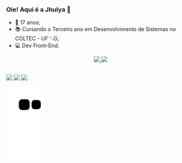 ### Oie! Aqui é a Jhulya 👋

- 🎈 17 anos; 
- 📚 Cursando o Terceiro ano em Desenvolvimento de Sistemas no COLTEC - UF〽️G;
- 💻 Dev Front-End.

<div align="center">
  <a href="https://github.com/jhulya">
  <img height="150em" src="https://github-readme-stats.vercel.app/api?username=jhulya&show_icons=true&theme=onedark&include_all_commits=true&count_private=true"/>
  <img height="150em" src="https://github-readme-stats.vercel.app/api/top-langs/?username=jhulya&layout=compact&langs_count=7&theme=onedark"/>
</div>
  
  ##
  
  <div> 
  <a href="https://instagram.com/im.jhulya/" target="_blank"><img src="https://img.shields.io/badge/-Instagram-%23E4405F?style=for-the-badge&logo=instagram&logoColor=white" target="_blank"></a>
  <a href = "mailto:jhulyacris@gmail.com"><img src="https://img.shields.io/badge/-Gmail-%23333?style=for-the-badge&logo=gmail&logoColor=white" target="_blank"></a>
  <a href="https://www.linkedin.com/in/jhulya-c-588122230/" target="_blank"><img src="https://img.shields.io/badge/-LinkedIn-%230077B5?style=for-the-badge&logo=linkedin&logoColor=white" target="_blank"></a> 
 
  ![Snake animation](https://github.com/jhulya/jhulya/blob/output/github-contribution-grid-snake.svg)
 
</div>
